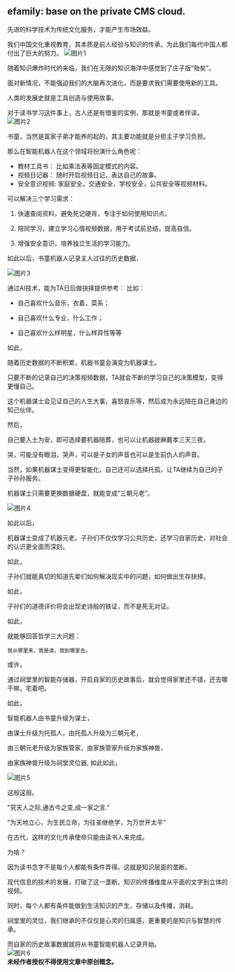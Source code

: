 ## efamily: base on the private CMS cloud.

先进的科学技术为传统文化服务，才能产生市场效益。

我们中国文化重视教育，其本质是前人经验与知识的传承，为此我们每代中国人都付出了巨大的努力。
![图片1](https://mmbiz.qpic.cn/mmbiz_jpg/BCYg7SUs2ptwfjIMbVCbS25hf0BbCyKjcfL3qPYqBQntbM381lPPZIWAxZeHgyXPkU7xQLhqzo784P1OXzVHnA/640?wx_fmt=jpeg&tp=webp&wxfrom=5&wx_lazy=1&wx_co=1)


随着知识爆炸时代的来临，我们在无限的知识海洋中感觉到了庄子版“殆矣”。

面对新情况，不能强迫我们的大脑再次进化，而是要求我们需要使用新的工具。

人类的发展史就是工具创造与使用故事。

对于读书学习这件事上，古人还是有借鉴的实例，那就是书童或者伴读。
![图片2](https://mmbiz.qpic.cn/mmbiz_jpg/BCYg7SUs2ptwfjIMbVCbS25hf0BbCyKjichxvdoXibMB5icNWRQUPtd0RTFsmwquIIVo9FBF0ls8kbgH3yAxqd6MQ/640?wx_fmt=jpeg&tp=webp&wxfrom=5&wx_lazy=1&wx_co=1)

书童，当然是富家子弟才能养的起的，其主要功能就是分担主子学习负担。

那么在智能机器人在这个领域将扮演什么角色呢：

- 教材工具书：
比如乘法表等固定模式的内容。
- 视频日记器：
随时开启视频日记，表达自己的故事。
- 安全意识视频:
家庭安全，交通安全，学校安全，公共安全等视频材料。

可以解决三个学习需求：

1. 快速查阅资料，避免死记硬背，专注于如何使用知识点。

2. 陪同学习，建立学习心情视频数据，用于考试前总结，提高自信。

3. 增强安全意识，培养独立生活的学习能力。

如此以后，书童机器人记录主人过往的历史数据，

![图片3](https://mmbiz.qpic.cn/mmbiz_jpg/BCYg7SUs2ptwfjIMbVCbS25hf0BbCyKjlFwGfUXxwJHve9ALfDVO4Mg2iaB1uPALhWKQr6jmg38g4sjV4Yc7kQA/640?wx_fmt=jpeg&tp=webp&wxfrom=5&wx_lazy=1&wx_co=1)



通过AI技术，能为TA日后做抉择提供参考：
比如：

- 自己喜欢什么音乐，衣着，菜系；

- 自己喜欢什么专业，什么工作；

- 自己喜欢什么样明星，什么样异性等等

如此，

随着历史数据的不断积累，机器书童会演变为机器谋士。

只要不断的记录自己的决策视频数据，TA就会不断的学习自己的决策模型，变得更懂自己。

这个机器谋士会见证自己的人生大事，喜怒哀乐等，然后成为永远陪在自己身边的知己伙伴。

然后，

自己要入土为安，即可选择要机器陪葬，也可以让机器披麻戴孝三天三夜。

哭，可能没有眼泪，哭声，可以是子女的声音也可以是生前仇人的声音。

当然，如果机器谋士变得更智能化，自己还可以选择托孤，让TA继续为自己的子子孙孙服务。

机器谋士只需要更换数据硬盘，就能变成“三朝元老”。

![图片4](https://mmbiz.qpic.cn/mmbiz_jpg/BCYg7SUs2ptwfjIMbVCbS25hf0BbCyKj8OTCHCDSuV5nU8AAFDW2t0CicpbQZY2DbHT8fH4XNMII8wpfkex6b6g/640?wx_fmt=jpeg&tp=webp&wxfrom=5&wx_lazy=1&wx_co=1)

如此以后，

机器谋士变成了机器元老。子孙们不仅仅学习公共历史，还学习自家历史，对社会的认识更全面而深刻。

如此，

子孙们就能真切的知道先辈们如何解决现实中的问题，如何做出生存抉择。

如此，

子孙们的道德评价将会出现史诗般的铁证，而不是死无对证。

如此，

就能够回答哲学三大问题：
```
我从哪里来，我是谁，我到哪里去。
```
或许，

通过祠堂里的智能存储器，开启自家的历史故事后，就会觉得家里还不错，还去哪干嘛，宅着吧。

如此，

智能机器人由书童升级为谋士，

由谋士升级为托孤人，由托孤人升级为三朝元老，

由三朝元老升级为家族管家，由家族管家升级为家族神兽，

由家族神兽升级为祠堂灵位器, 如此如此，

![图片5](https://mmbiz.qpic.cn/mmbiz_jpg/BCYg7SUs2ptwfjIMbVCbS25hf0BbCyKjpGtWKHxOYFbk1ao3y3hJtljo1UYoficNfPOVOLMsBOABT1rdJ2k6FvA/640?wx_fmt=jpeg&tp=webp&wxfrom=5&wx_lazy=1&wx_co=1)



这般这般。

"究天人之际,通古今之变,成一家之言."

“为天地立心，为生民立命，为往圣继绝学，为万世开太平”

在古代，这样的文化传承使命只能由读书人来完成。

为啥？

因为读书念字不是每个人都能有条件弄得。这就是知识层面的垄断。

现代信息的技术的发展，打破了这一垄断。知识的传播维度从平面的文字到立体的视频。

同时，每个人都有条件能做到生活知识的产生，存储以及传播，消耗。

祠堂里的灵位，我们继承的不仅仅是心灵的归属感，更重要的是知识与智慧的传承。

而自家的历史故事数据就将从书童智能机器人记录开始。  
![图片6](https://mmbiz.qpic.cn/mmbiz_jpg/BCYg7SUs2ptwfjIMbVCbS25hf0BbCyKj9clHyOiaUTPXBKw965rnVQicQ1eARULiaZnykxMM5lXfFicMDBmf1M6uYw/640?wx_fmt=jpeg&tp=webp&wxfrom=5&wx_lazy=1&wx_co=1)  
**未经作者授权不得使用文章中原创概念。**
